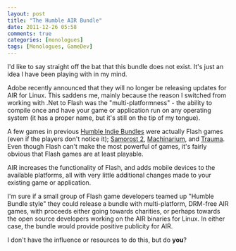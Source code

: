 ```yaml
---
layout: post
title: "The Humble AIR Bundle"
date: 2011-12-26 05:58
comments: true
categories: [monologues]
tags: [Monologues, GameDev]
---
```

I'd like to say straight off the bat that this bundle does not exist. It's just an idea I have been playing with in my mind.

Adobe recently announced that they will no longer be releasing updates for AIR for Linux. This saddens me, mainly because the reason I switched from working with .Net to Flash was the "multi-platformness" - the ability to compile once and have your game or application run on any operating system (it has a proper name, but it's still on the tip of my tongue).<!-- more -->

A few games in previous [Humble Indie Bundles](http://www.humblebundle.com/) were actually Flash games (even if the players don't notice it); [Samorost 2](http://amanita-design.net/samorost-2/), [Machinarium](http://machinarium.net/demo/), and [Trauma](http://www.traumagame.com/). Even though Flash can't make the most powerful of games, it's fairly obvious that Flash games are at least playable.

AIR increases the functionality of Flash, and adds mobile devices to the available platforms, all with very little additional changes made to your existing game or application.


I'm sure if a small group of Flash game developers teamed up "Humble Bundle style" they could release a bundle with multi-platform, DRM-free AIR games, with proceeds either going towards charities, or perhaps towards the open source developers working on the AIR binaries for Linux. In either case, the bundle would provide positive publicity for AIR.


I don't have the influence or resources to do this, but do **you**?
